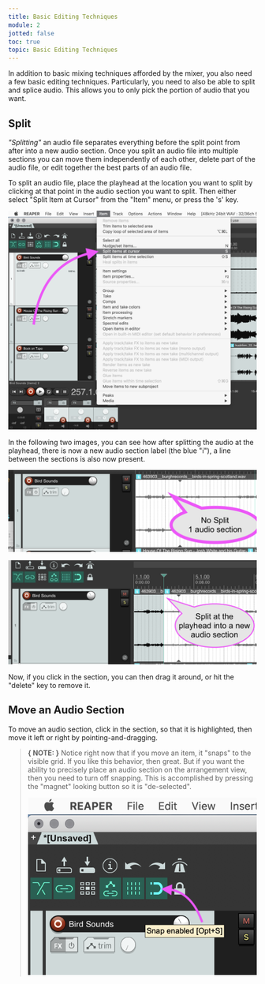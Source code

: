 ```yaml
---
title: Basic Editing Techniques
module: 2
jotted: false
toc: true
topic: Basic Editing Techniques
---
```


In addition to basic mixing techniques afforded by the mixer, you also need a few basic editing techniques. Particularly, you need to also be able to split and splice audio. This allows you to only pick the portion of audio that you want.

## Split

_"Splitting"_ an audio file separates everything before the split point from after into a new audio section. Once you split an audio file into multiple sections you can move them independently of each other, delete part of the audio file, or edit together the best parts of an audio file.

To split an audio file, place the playhead at the location you want to split by clicking at that point in the audio section you want to split. Then either select "Split Item at Cursor" from the "Item" menu, or press the 's' key.

![Split item at cursor action](../imgs/split-ex.png "Split item at cursor action")

In the following two images, you can see how after splitting the audio at the playhead, there is now a new audio section label (the blue "i"), a line between the sections is also now present.

![No split example](../imgs/split-1.png "No split example")

![Split example](../imgs/split-2.png "Split example")

Now, if you click in the section, you can then drag it around, or hit the "delete" key to remove it.


## Move an Audio Section

To move an audio section, click in the section, so that it is highlighted, then move it left or right by pointing-and-dragging.

> **{ NOTE: }** Notice right now that if you move an item, it "snaps" to the visible grid. If you like this behavior, then great. But if you want the ability to precisely place an audio section on the arrangement view, then you need to turn off snapping. This is accomplished by pressing the "magnet" looking button so it is "de-selected".
>
> ![Example of magnet, snap, button](../imgs/snap-button.png "Example of magnet, snap, button")
